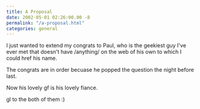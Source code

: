 ```yaml
---
title: A Proposal
date: 2002-05-01 02:26:00.00 -8
permalink: "/a-proposal.html"
categories: general
---
```

I just wanted to extend my congrats to Paul, who is the geekiest guy I've ever met that doesn't have /anything/ on the web of his own to which I could href his name.

The congrats are in order becuase he popped the question the night before last.

Now his lovely gf is his lovely fiance.

gl to the both of them :)
